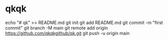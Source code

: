 # qkqk
echo "# qk" >> README.md   git init   git add README.md   git commit -m "first commit"   git branch -M main   git remote add origin https://github.com/qkqkgithub/qk.git   git push -u origin main
